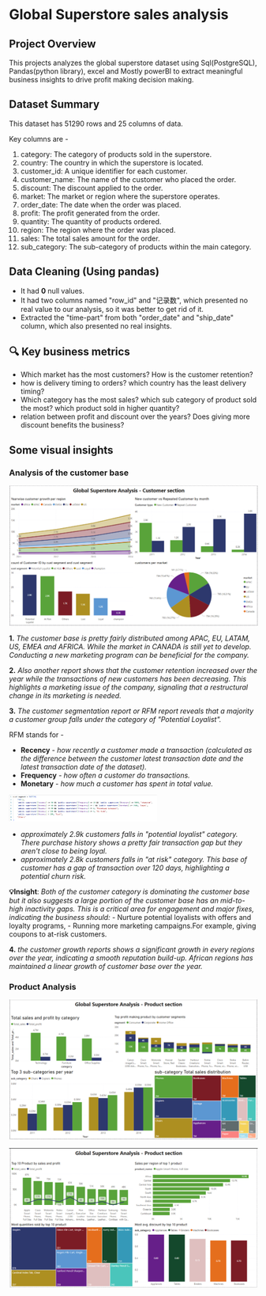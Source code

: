 # Global Superstore sales analysis


## Project Overview
This projects analyzes the global superstore dataset using Sql(PostgreSQL), Pandas(python library), excel and Mostly powerBI to extract meaningful business insights to drive profit making decision making.



## Dataset Summary
This dataset has 51290 rows and 25 columns of data.

Key columns are - 
1. category: The category of products sold in the superstore.
2. country: The country in which the superstore is located.
3. customer_id: A unique identifier for each customer.
4. customer_name: The name of the customer who placed the order.
5. discount: The discount applied to the order.
6. market: The market or region where the superstore operates.
7. order_date: The date when the order was placed.
8. profit: The profit generated from the order.
9. quantity: The quantity of products ordered.
10. region: The region where the order was placed.
11. sales: The total sales amount for the order.
12. sub_category: The sub-category of products within the main category.



## Data Cleaning (Using pandas)
- It had **0** null values.
- It had two columns named "row_id" and "记录数", which presented no real value to our analysis, so it was better to get rid of it.
- Extracted the "time-part" from both "order_date" and "ship_date" column, which also presented no real insights.
 


## 🔍 Key business metrics
- Which market has the most customers? How is the customer retention?
- how is delivery timing to orders? which country has the least delivery timing?
- Which category has the most sales? which sub category of product sold the most? which product sold in higher quantity?
- relation between profit and discount over the years? Does giving more discount benefits the business?


## Some visual insights

### Analysis of the customer base

<img src="png/Customer analysis.png" width="600"/><br>

**1.** _The customer base is pretty fairly distributed among APAC, EU, LATAM, US, EMEA and AFRICA. While the market in CANADA is still yet to develop. Conducting a new marketing program can be beneficial for the company._

**2.** _Also another report shows that the customer retention increased over the year while the transactions of new customers has been decreasing. This highlights a marketing issue of the company, signaling that a restructural change in its marketing is needed._

**3.** _The customer segmentation report or RFM report reveals that a majority a customer group falls under the category of "Potential Loyalist"._

RFM stands for -
- **Recency** - _how recently a customer made a transaction (calculated as the difference between the customer latest transaction date and the latest transaction date of the dataset)._
- **Frequency** - _how often a customer do transactions._
- **Monetary** - _how much a customer has spent in total value._

<img src="png/RFM logic.png" width="300"/><br>

- _approximately 2.9k customers falls in "potential loyalist" category. There purchase history shows a pretty fair transaction gap but they aren't close to being loyal._
- _approximately 2.8k customers falls in "at risk" category. This base of customer has a gap of transaction over 120 days, highlighting a potential churn risk._

**💡Insight**: _Both of the customer category is dominating the customer base but it also suggests a large portion of the customer base has an mid-to-high inactivity gaps. This is a critical area for engagement and major fixes, indicating the business should:_
    - Nurture potential loyalists with offers and loyalty programs,
    - Running more marketing campaigns.For example, giving coupons to at-risk customers.

**4.** _the customer growth reports shows a significant growth in every regions over the year, indicating a smooth reputation build-up. African regions has maintained a linear growth of customer base over the year._

### Product Analysis

<img src="png/Product analysis part 1.png" width="600"/></br>

<img src="png/Product analysis part 2.png" width="600"/><br>


